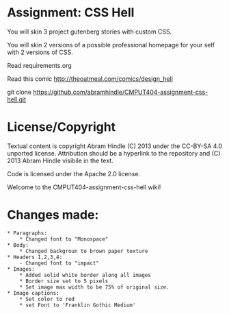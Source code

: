Assignment: CSS Hell
====================

You will skin 3 project gutenberg stories with custom CSS.

You will skin 2 versions of a possible professional homepage for your
self with 2 versions of CSS.

Read requirements.org

Read this comic http://theoatmeal.com/comics/design_hell

git clone https://github.com/abramhindle/CMPUT404-assignment-css-hell.git

License/Copyright
=================

Textual content is copyright Abram Hindle (C) 2013 under the CC-BY-SA
4.0 unported license. Attribution should be a hyperlink to the
repository and (C) 2013 Abram Hindle visibile in the text.

Code is licensed under the Apache 2.0 license.

Welcome to the CMPUT404-assignment-css-hell wiki!
# Changes made:
    * Paragraphs:
        * Changed font to "Monospace"
    * Body:
        * Changed backgroun to brown paper texture
    * Headers 1,2,3,4:
        - Changed font to "impact"
    * Images:
        * Added solid white border along all images
        * Border size set to 5 pixels
        * Set image max width to be 75% of original size.
    * Image captions:
        * Set color to red
        * set Font to 'Franklin Gothic Medium'


